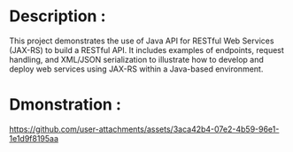 # Description : 
This project demonstrates the use of Java API for RESTful Web Services (JAX-RS) to build a RESTful API. It includes examples of endpoints, request handling, and XML/JSON serialization to illustrate how to develop and deploy web services using JAX-RS within a Java-based environment.

# Dmonstration : 

https://github.com/user-attachments/assets/3aca42b4-07e2-4b59-96e1-1e1d9f8195aa

